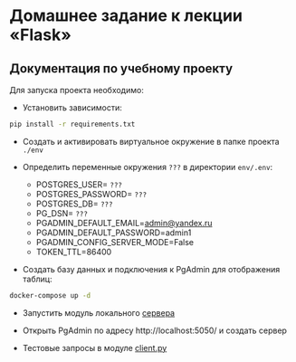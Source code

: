 # Домашнее задание к лекции «Flask»

## Документация по учебному проекту

Для запуска проекта необходимо:

- Установить зависимости:
```bash
pip install -r requirements.txt
```
- Создать и активировать виртуальное окружение в папке проекта `./env`
- Определить переменные окружения `???` в директории ```env/.env```:

  - POSTGRES_USER= `???`
  - POSTGRES_PASSWORD= `???`
  - POSTGRES_DB= `???`
  - PG_DSN= `???`
  - PGADMIN_DEFAULT_EMAIL=admin@yandex.ru
  - PGADMIN_DEFAULT_PASSWORD=admin1
  - PGADMIN_CONFIG_SERVER_MODE=False
  - TOKEN_TTL=86400


- Cоздать базу данных и подключения к PgAdmin для отображения
таблиц:
```bash
docker-compose up -d
```

- Запустить модуль локального [сервера](./server.py)

- Открыть PgAdmin по адресу http://localhost:5050/ и создать сервер

- Тестовые запросы в модуле [client.py](./client.py)